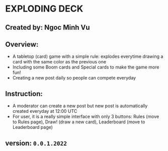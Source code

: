 # EXPLODING DECK

## Created by: Ngoc Minh Vu

## Overview:
* A tabletop (card) game with a simple rule: explodes everytime drawing a card with the same color as the previous one
* Including some Boom cards and Special cards to make the game more fun!
* Creating a new post daily so people can compete everyday

## Instruction:
* A moderator can create a new post but new post is automatically created everyday at 12:00 UTC
* For user, it is a really simple interface with only 3 buttons: Rules (move to Rules page), Draw! (draw a new card), Leaderboard (move to Leaderboard page)

## version: `0.0.1.2022`